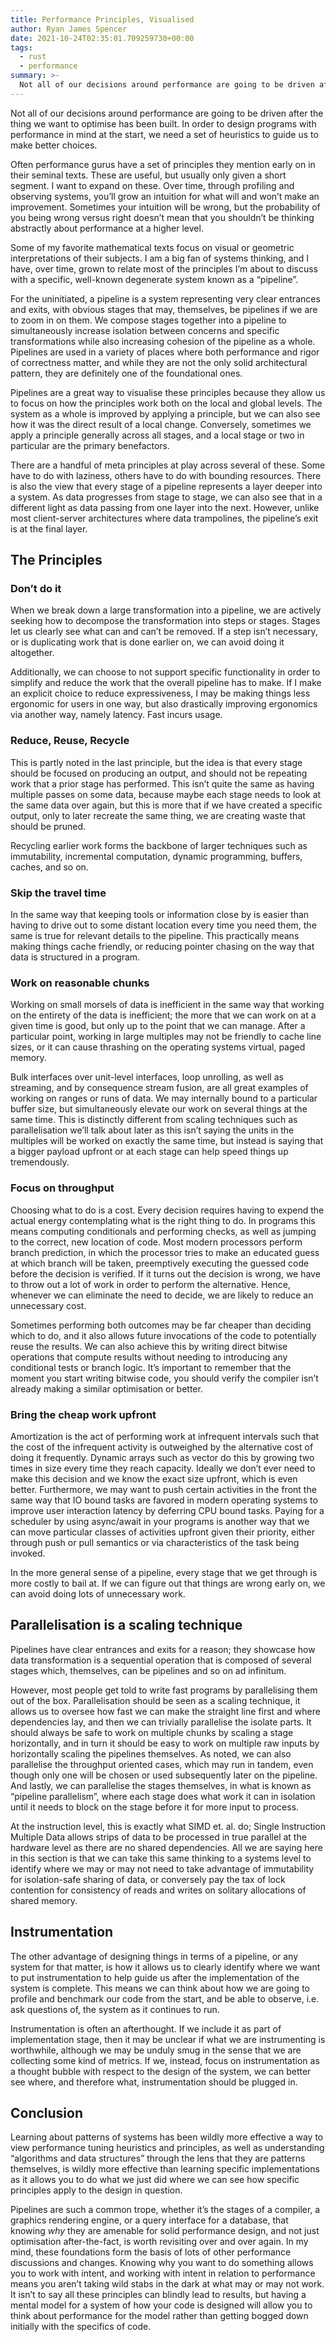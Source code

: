 ```yaml
---
title: Performance Principles, Visualised
author: Ryan James Spencer
date: 2021-10-24T02:35:01.709259730+00:00
tags:
  - rust
  - performance
summary: >-
  Not all of our decisions around performance are going to be driven after the thing we want to optimise has been built. In order to design programs with performance in mind at the start, we need a set of heuristics to guide us to make better choices.
---
```


Not all of our decisions around performance are going to be driven after the thing we want to optimise has been built. In order to design programs with performance in mind at the start, we need a set of heuristics to guide us to make better choices.

Often performance gurus have a set of principles they mention early on in their seminal texts. These are useful, but usually only given a short segment. I want to expand on these. Over time, through profiling and observing systems, you’ll grow an intuition for what will and won’t make an improvement. Sometimes your intuition will be wrong, but the probability of you being wrong versus right doesn’t mean that you shouldn’t be thinking abstractly about performance at a higher level.

Some of my favorite mathematical texts focus on visual or geometric interpretations of their subjects. I am a big fan of systems thinking, and I have, over time, grown to relate most of the principles I’m about to discuss with a specific, well-known degenerate system known as a “pipeline”.

For the uninitiated, a pipeline is a system representing very clear entrances and exits, with obvious stages that may, themselves, be pipelines if we are to zoom in on them. We compose stages together into a pipeline to simultaneously increase isolation between concerns and specific transformations while also increasing cohesion of the pipeline as a whole. Pipelines are used in a variety of places where both performance and rigor of correctness matter, and while they are not the only solid architectural pattern, they are definitely one of the foundational ones.

Pipelines are a great way to visualise these principles because they allow us to focus on how the principles work both on the local and global levels. The system as a whole is improved by applying a principle, but we can also see how it was the direct result of a local change. Conversely, sometimes we apply a principle generally across all stages, and a local stage or two in particular are the primary benefactors.

There are a handful of meta principles at play across several of these. Some have to do with laziness, others have to do with bounding resources. There is also the view that every stage of a pipeline represents a layer deeper into a system. As data progresses from stage to stage, we can also see that in a different light as data passing from one layer into the next. However, unlike most client-server architectures where data trampolines, the pipeline’s exit is at the final layer.

## The Principles

### Don’t do it

When we break down a large transformation into a pipeline, we are actively seeking how to decompose the transformation into steps or stages. Stages let us clearly see what can and can’t be removed. If a step isn’t necessary, or is duplicating work that is done earlier on, we can avoid doing it altogether.

Additionally, we can choose to not support specific functionality in order to simplify and reduce the work that the overall pipeline has to make. If I make an explicit choice to reduce expressiveness, I may be making things less ergonomic for users in one way, but also drastically improving ergonomics via another way, namely latency. Fast incurs usage.

### Reduce, Reuse, Recycle

This is partly noted in the last principle, but the idea is that every stage should be focused on producing an output, and should not be repeating work that a prior stage has performed. This isn’t quite the same as having multiple passes on some data, because maybe each stage needs to look at the same data over again, but this is more that if we have created a specific output, only to later recreate the same thing, we are creating waste that should be pruned.

Recycling earlier work forms the backbone of larger techniques such as immutability, incremental computation, dynamic programming, buffers, caches, and so on.

### Skip the travel time

In the same way that keeping tools or information close by is easier than having to drive out to some distant location every time you need them, the same is true for relevant details to the pipeline. This practically means making things cache friendly, or reducing pointer chasing on the way that data is structured in a program.

### Work on reasonable chunks

Working on small morsels of data is inefficient in the same way that working on the entirety of the data is inefficient; the more that we can work on at a given time is good, but only up to the point that we can manage. After a particular point, working in large multiples may not be friendly to cache line sizes, or it can cause thrashing on the operating systems virtual, paged memory.

Bulk interfaces over unit-level interfaces, loop unrolling, as well as streaming, and by consequence stream fusion, are all great examples of working on ranges or runs of data. We may internally bound to a particular buffer size, but simultaneously elevate our work on several things at the same time. This is distinctly different from scaling techniques such as parallelisation we’ll talk about later as this isn’t saying the units in the multiples will be worked on exactly the same time, but instead is saying that a bigger payload upfront or at each stage can help speed things up tremendously.

### Focus on throughput

Choosing what to do is a cost. Every decision requires having to expend the actual energy contemplating what is the right thing to do. In programs this means computing conditionals and performing checks, as well as jumping to the correct, new location of code. Most modern processors perform branch prediction, in which the processor tries to make an educated guess at which branch will be taken, preemptively executing the guessed code before the decision is verified. If it turns out the decision is wrong, we have to throw out a lot of work in order to perform the alternative. Hence, whenever we can eliminate the need to decide, we are likely to reduce an unnecessary cost.

Sometimes performing both outcomes may be far cheaper than deciding which to do, and it also allows future invocations of the code to potentially reuse the results. We can also achieve this by writing direct bitwise operations that compute results without needing to introducing any conditional tests or branch logic. It’s important to remember that the moment you start writing bitwise code, you should verify the compiler isn’t already making a similar optimisation or better.

### Bring the cheap work upfront

Amortization is the act of performing work at infrequent intervals such that the cost of the infrequent activity is outweighed by the alternative cost of doing it frequently. Dynamic arrays such as vector do this by growing two times in size every time they reach capacity. Ideally we don’t ever need to make this decision and we know the exact size upfront, which is even better. Furthermore, we may want to push certain activities in the front the same way that IO bound tasks are favored in modern operating systems to improve user interaction latency by deferring CPU bound tasks. Paying for a scheduler by using async/await in your programs is another way that we can move particular classes of activities upfront given their priority, either through push or pull semantics or via characteristics of the task being invoked.

In the more general sense of a pipeline, every stage that we get through is more costly to bail at. If we can figure out that things are wrong early on, we can avoid doing lots of unnecessary work.

## Parallelisation is a scaling technique

Pipelines have clear entrances and exits for a reason; they showcase how data transformation is a sequential operation that is composed of several stages which, themselves, can be pipelines and so on ad infinitum.

However, most people get told to write fast programs by parallelising them out of the box. Parallelisation should be seen as a scaling technique, it allows us to oversee how fast we can make the straight line first and where dependencies lay, and then we can trivially parallelise the isolate parts. It should always be safe to work on multiple chunks by scaling a stage horizontally, and in turn it should be easy to work on multiple raw inputs by horizontally scaling the pipelines themselves. As noted, we can also parallelise the throughput oriented cases, which may run in tandem, even though only one will be chosen or used subsequently later on the pipeline. And lastly, we can parallelise the stages themselves, in what is known as “pipeline parallelism”, where each stage does what work it can in isolation until it needs to block on the stage before it for more input to process.

At the instruction level, this is exactly what SIMD et. al. do; Single Instruction Multiple Data allows strips of data to be processed in true parallel at the hardware level as there are no shared dependencies. All we are saying here in this section is that we can take this same thinking to a systems level to identify where we may or may not need to take advantage of immutability for isolation-safe sharing of data, or conversely pay the tax of lock contention for consistency of reads and writes on solitary allocations of shared memory.

## Instrumentation

The other advantage of designing things in terms of a pipeline, or any system for that matter, is how it allows us to clearly identify where we want to put instrumentation to help guide us after the implementation of the system is complete. This means we can think about how we are going to profile and benchmark our code from the start, and be able to observe, i.e. ask questions of, the system as it continues to run.

Instrumentation is often an afterthought. If we include it as part of implementation stage, then it may be unclear if what we are instrumenting is worthwhile, although we may be unduly smug in the sense that we are collecting some kind of metrics. If we, instead, focus on instrumentation as a thought bubble with respect to the design of the system, we can better see where, and therefore what, instrumentation should be plugged in.

## Conclusion

Learning about patterns of systems has been wildly more effective a way to view performance tuning heuristics and principles, as well as understanding “algorithms and data structures” through the lens that they are patterns themselves, is wildly more effective than learning specific implementations as it allows you to do what we just did where we can see how specific principles apply to the design in question.

Pipelines are such a common trope, whether it’s the stages of a compiler, a graphics rendering engine, or a query interface for a database, that knowing _why_ they are amenable for solid performance design, and not just optimisation after-the-fact, is worth revisiting over and over again.  In my mind, these foundations form the basis of lots of other performance discussions and changes. Knowing why you want to do something allows you to work with intent, and working with intent in relation to performance means you aren’t taking wild stabs in the dark at what may or may not work. It isn’t to say all these principles can blindly lead to results, but having a mental model for a system of how your code is designed will allow you to think about performance for the model rather than getting bogged down initially with the specifics of code.
